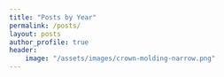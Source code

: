 ```yaml
---
title: "Posts by Year"
permalink: /posts/
layout: posts
author_profile: true
header:
    image: "/assets/images/crown-molding-narrow.png"
---
```

